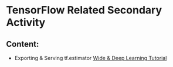 # TensorFlow Related Secondary Activity

## Content:

* Exporting & Serving tf.estimator [Wide & Deep Learning Tutorial](https://www.tensorflow.org/tutorials/wide_and_deep)
